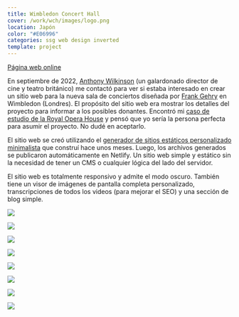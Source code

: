 ```yaml
---
title: Wimbledon Concert Hall
cover: /work/wch/images/logo.png
location: Japón
color: "#E06996"
categories: ssg web design inverted
template: project
---
```


<p class="align-center">
<a class="btn external" role="button" href="https://wimbledonconcerthall.co.uk/" target="_blank">Página web online</a>
</p>

En septiembre de 2022, [Anthony Wilkinson](https://wimbledonmusicfestival.co.uk/founder-festival-director/) (un galardonado director de cine y teatro británico) me contactó para ver si estaba interesado en crear un sitio web para la nueva sala de conciertos diseñada por [Frank Gehry](https://en.wikipedia.org/wiki/Frank_Gehry) en Wimbledon (Londres). El propósito del sitio web era mostrar los detalles del proyecto para informar a los posibles donantes. Encontró mi [caso de estudio de la Royal Opera House](/work/roh) y pensó que yo sería la persona perfecta para asumir el proyecto. No dudé en aceptarlo.

El sitio web se creó utilizando el [generador de sitios estáticos personalizado minimalista](/blog/why-i-left-gatsby-and-build-my-own-tiny-static-site-generator) que construí hace unos meses. Luego, los archivos generados se publicaron automáticamente en Netlify. Un sitio web simple y estático sin la necesidad de tener un CMS o cualquier lógica del lado del servidor.

El sitio web es totalmente responsivo y admite el modo oscuro. También tiene un visor de imágenes de pantalla completa personalizado, transcripciones de todos los videos (para mejorar el SEO) y una sección de blog simple.

![](/work/wch/images/1.jpg)

![](/work/wch/images/2.jpg)

![](/work/wch/images/3.jpg)

![](/work/wch/images/4.jpg)

![](/work/wch/images/5.jpg)

![](/work/wch/images/6.jpg)

![](/work/wch/images/7.jpg)

![](/work/wch/images/8.jpg)

